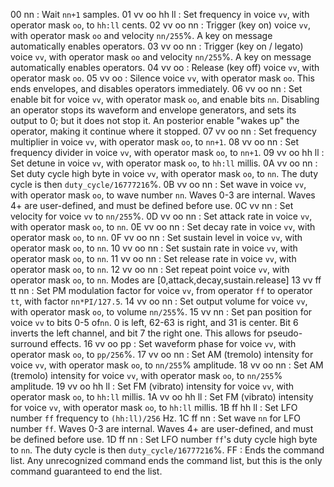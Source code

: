 00 nn
: Wait `nn+1` samples.
01 vv oo hh ll
: Set frequency in voice `vv`, with operator mask `oo`, to `hh:ll` cents.
02 vv oo nn
: Trigger (key on) voice `vv`, with operator mask `oo` and velocity `nn/255`%. A key on message automatically enables operators.
03 vv oo nn
: Trigger (key on / legato) voice `vv`, with operator mask `oo` and velocity `nn/255`%. A key on message automatically enables operators.
04 vv oo
: Release (key off) voice `vv`, with operator mask `oo`.
05 vv oo
: Silence voice `vv`, with operator mask `oo`. This ends envelopes, and disables operators immediately.
06 vv oo nn
: Set enable bit for voice `vv`, with operator mask `oo`, and enable bits `nn`. Disabling an operator stops its waveform and envelope generators, and sets its output to 0; but it does not stop it. An posterior enable "wakes up" the operator, making it continue where it stopped.
07 vv oo nn
: Set frequency multiplier in voice `vv`, with operator mask `oo`, to `nn+1`.
08 vv oo nn
: Set frequency divider in voice `vv`, with operator mask `oo`, to `nn+1`.
09 vv oo hh ll
: Set detune in voice `vv`, with operator mask `oo`, to `hh:ll` millis.
0A vv oo nn
: Set duty cycle high byte in voice `vv`, with operator mask `oo`, to `nn`. The duty cycle is then `duty_cycle/16777216`%.
0B vv oo nn
: Set wave in voice `vv`, with operator mask `oo`, to wave number `nn`. Waves 0-3 are internal. Waves 4+ are user-defined, and must be defined before use.
0C vv nn
: Set velocity for voice `vv` to `nn/255`%.
0D vv oo nn
: Set attack rate in voice `vv`, with operator mask `oo`, to `nn`.
0E vv oo nn
: Set decay rate in voice `vv`, with operator mask `oo`, to `nn`.
0F vv oo nn
: Set sustain level in voice `vv`, with operator mask `oo`, to `nn`.
10 vv oo nn
: Set sustain rate in voice `vv`, with operator mask `oo`, to `nn`.
11 vv oo nn
: Set release rate in voice `vv`, with operator mask `oo`, to `nn`.
12 vv oo nn
: Set repeat point voice `vv`, with operator mask `oo`, to `nn`. Modes are [0,attack,decay,sustain.release]
13 vv ff tt nn
: Set PM modulation factor for voice `vv`, from operator `ff` to operator `tt`, with factor `nn*PI/127.5`.
14 vv oo nn
: Set output volume for voice `vv`, with operator mask `oo`, to volume `nn/255`%.
15 vv nn
: Set pan position for voice `vv` to bits 0-5 of`nn`. 0 is left, 62-63 is right, and 31 is center. Bit 6 inverts the left channel, and bit 7 the right one. This allows for pseudo-surround effects.
16 vv oo pp
: Set waveform phase for voice `vv`, with operator mask `oo`, to `pp/256`%.
17 vv oo nn
: Set AM (tremolo) intensity for voice `vv`, with operator mask `oo`, to `nn/255`% amplitude.
18 vv oo nn
: Set AM (tremolo) intensity for voice `vv`, with operator mask `oo`, to `nn/255`% amplitude.
19 vv oo hh ll
: Set FM (vibrato) intensity for voice `vv`, with operator mask `oo`, to `hh:ll` millis.
1A vv oo hh ll
: Set FM (vibrato) intensity for voice `vv`, with operator mask `oo`, to `hh:ll` millis.
1B ff hh ll
: Set LFO number `ff` frequency to `(hh:ll)/256` Hz.
1C ff nn
: Set wave `nn` for LFO number `ff`. Waves 0-3 are internal. Waves 4+ are user-defined, and must be defined before use.
1D ff nn
: Set LFO number `ff`'s duty cycle high byte to `nn`. The duty cycle is then `duty_cycle/16777216`%.
FF
: Ends the command list. Any unrecognized command ends the command list, but this is the only command guaranteed to end the list.